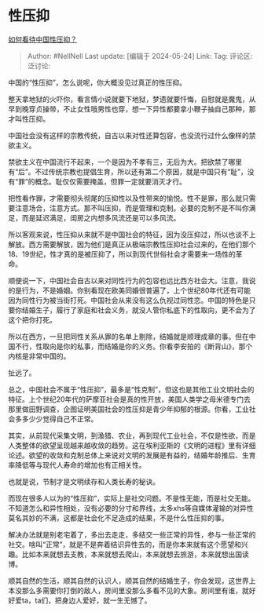 # 性压抑

[如何看待中国性压抑？](https://www.zhihu.com/question/653644754/answer/3508240774)

> Author: #NellNell
> Last update: [编辑于 2024-05-24]
> Link:
> Tag:
> 评论区:
> 泛讨论:

中国的“性压抑”，怎么说呢，你大概没见过真正的性压抑。

整天拿地狱的火吓你，看言情小说就要下地狱，梦遗就要忏悔，自慰就是魔鬼，从早到晚穿贞操带，不止女性哦男性也穿，想一下异性都要拿小鞭子抽自己那种，那才叫性压抑。

中国社会没有这样的宗教传统，自古以来对性还算包容，也没流行过什么像样的禁欲主义。

禁欲主义在中国流行不起来，一个是因为不孝有三，无后为大。把欲禁了哪里有“后”。不过传统宗教也提倡生育，所以还有第二个原因，就是中国只有“耻”，没有“罪”的概念。耻仅仅需要掩盖，但罪一定就要消灭才行。

把性看作罪，才需要彻头彻尾的压抑性以及性带来的愉悦。性不是罪，那么就只需要注意场合，注意方式。那不叫压抑，而是管理和克制。必要的克制不是不叫你满足，而是延迟满足，闺房之内想多风流还是可以多风流。

所以客观来说，性压抑从来就不是中国社会的特征，因为没压抑过，所以也谈不上解放。西方需要解放，因为他们是真正从极端宗教性压抑社会过来的，在他们那个18、19世纪，性才真的是被压抑了，所以到现代世俗社会才需要来一场性的革命。

顺便说一下，中国社会自古以来对同性行为的包容也远比西方社会大。注意，我说的是行为，不是婚姻。你别看现在欧美同婚很普遍了，上个世纪80年代还有可能因为同性行为被当街打死。中国社会从来没有这么仇视过同性恋。中国的特色是只要你结婚生子，履行了家庭和社会义务，就没人管你私底下的性取向，更不会为了这个把你打死。

所以在西方，一旦把同性关系从罪的名单上剔除，结婚就是顺理成章的事。但在中国不行，性取向是你的私事，而结婚是你的义务。你看李安拍的《断背山》，那个内核是非常中国的。

扯远了。

总之，中国社会不属于“性压抑”，最多是“性克制”，但这也是其他工业文明社会的特征。上个世纪20年代的萨摩亚社会是真的性开放，美国人类学之母米德专门去那里做田野调查，企图证明美国社会的性压抑是青少年抑郁的根源。你看，工业社会多多少少觉得自己不正常。

其实，从前现代采集文明，到渔猎、农业，再到现代工业社会，不仅是性欲，而是人类整体的欲望呈现越来越收敛的趋势。这在埃利亚斯的《文明的进程》里有详细论述。欲望的收敛和克制总体上来说对文明的发展是有益的，结婚年龄推后、生育率降低等与现代人寿命的增加也有正相关性。

也就是说，节制才是文明续存和人类长寿的秘诀。

而现在很多人以为的“性压抑”，实际上是社交问题。不是性无能，而是社交无能。不知道怎么和异性相处，没有必要的分寸和界线，太多xhs等自媒体灌输的对异性莫名其妙的不满，这都是社会化不足造成的结果，不是什么性压抑的事。

解决办法就是别老宅着了，多出去走走，多结交一些正常的异性，参与一些正常的社交。啥叫“正常”，就是不是奔着结识异性去的，而是你本来就有这个愿望和兴趣。比如本来就想去支教，本来就想去爬山，本来就想去旅游，本来就想出国读博。

顺其自然的生活，顺其自然的认识人，顺其自然的结婚生子，你会发现，这世界上本没那么多需要你打倒的敌人，房间里没那么多看不见的大象。房间里有谁，就好好爱ta，ta们，把身边人爱好，就一生无憾了。
